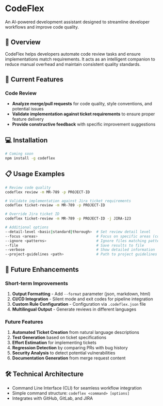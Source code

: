 # CodeFlex

An AI-powered development assistant designed to streamline developer workflows and improve code quality.

## 🚀 Overview

CodeFlex helps developers automate code review tasks and ensure implementations match requirements. It acts as an intelligent companion to reduce manual overhead and maintain consistent quality standards.

## 🎯 Current Features

### Code Review
- **Analyze merge/pull requests** for code quality, style conventions, and potential issues
- **Validate implementation against ticket requirements** to ensure proper feature delivery
- **Provide constructive feedback** with specific improvement suggestions

## 💻 Installation

```bash
# Coming soon
npm install -g codeflex
```

## 📋 Usage Examples

```bash
# Review code quality
codeflex review -m MR-789 -p PROJECT-ID

# Validate implementation against Jira ticket requirements
codeflex ticket-review -m MR-789 -p PROJECT-ID

# Override Jira ticket ID
codeflex ticket-review -m MR-789 -p PROJECT-ID -j JIRA-123

# Additional options
--detail-level <basic|standard|thorough>  # Set review detail level
--focus <areas>                           # Focus on specific areas (comma-separated)
--ignore <patterns>                       # Ignore files matching patterns
--file                                    # Save results to file
--verbose                                 # Show detailed information
--project-guidelines <path>               # Path to project guidelines file
```

## 🚧 Future Enhancements

### Short-term Improvements
1. **Output Formatting** - Add `--format` parameter (json, markdown, html)
2. **CI/CD Integration** - Silent mode and exit codes for pipeline integration
3. **Custom Rule Configuration** - Configuration via `.codeflex.json` file
4. **Multilingual Output** - Generate reviews in different languages

### Future Features
1. **Automated Ticket Creation** from natural language descriptions
2. **Test Generation** based on ticket specifications
3. **Effort Estimation** for implementing tickets
4. **Regression Detection** by comparing PRs with bug history
5. **Security Analysis** to detect potential vulnerabilities
6. **Documentation Generation** from merge request content

## 🛠️ Technical Architecture

- Command Line Interface (CLI) for seamless workflow integration
- Simple command structure: `codeflex <command> [options]`
- Integrates with GitHub, GitLab, and JIRA

